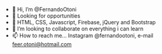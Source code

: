 - 👋 Hi, I’m @FernandoOtoni
- 👀 Looking for opportunities
- 🌱 HTML, CSS, Javascript, Firebase, jQuery and Bootstrap
- 💞️ I’m looking to collaborate on everything i can learn
- 📫 How to reach me... Instagram @fernandootoni, e-mail feer.otoni@hotmail.com

<!---
FernandoOtoni/FernandoOtoni is a ✨ special ✨ repository because its `README.md` (this file) appears on your GitHub profile.
You can click the Preview link to take a look at your changes.
--->
